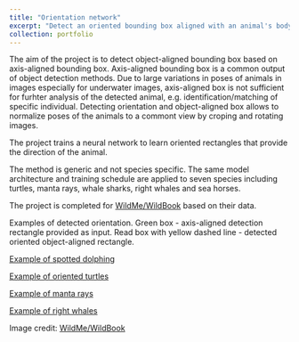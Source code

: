 ```yaml
---
title: "Orientation network"
excerpt: "Detect an oriented bounding box aligned with an animal's body.<br/><img src='/images/portfolio_wbia_orientation.jpg'>"
collection: portfolio
---
```


The aim of the project is to detect object-aligned bounding box based on axis-aligned bounding box. 
Axis-aligned bounding box is a common output of object detection methods.
Due to large variations in poses of animals in images especially for underwater images, axis-aligned box is not sufficient for furhter analysis of the detected animal, e.g. identification/matching of specific individual.
Detecting orientation and object-aligned box allows to normalize poses of the animals to a commont view by croping and rotating images.

The project trains a neural network to learn oriented rectangles that provide the direction of the animal.

The method is generic and not species specific. The same model architecture and training schedule are applied to seven species including turtles, manta rays, whale sharks, right whales and sea horses.

The project is completed for [WildMe/WildBook](https://www.wildme.org) based on their data.

Examples of detected orientation.
Green box - axis-aligned detection rectangle provided as input.
Read box with yellow dashed line - detected oriented object-aligned rectangle.

[Example of spotted dolphing](/images/portfolio-wbia-orientation-dolphins.jpg)

[Example of oriented turtles](/images/portfolio-wbia-orientation-turtles.jpg)

[Example of manta rays](/images/portfolio-wbia-orientation-mantas.jpg)

[Example of right whales](/images/portfolio-wbia-orientation-right-whales.jpg)


Image credit: [WildMe/WildBook](https://www.wildme.org)
